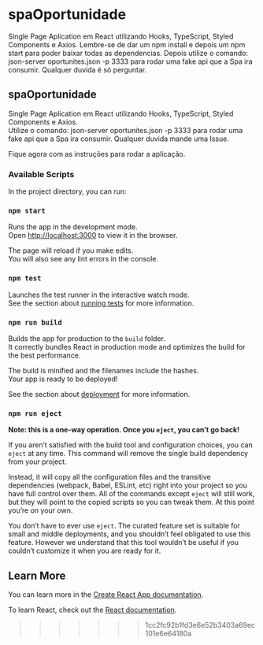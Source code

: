 
# spaOportunidade
Single Page Aplication em React utilizando Hooks, TypeScript, Styled Components e Axios.
Lembre-se de dar um npm install e depois um npm start para poder baixar todas as dependencias.
Depois utilize o comando: json-server oportunites.json -p 3333 para rodar uma fake api que a Spa ira consumir.
Qualquer duvida é só perguntar.
## spaOportunidade

Single Page Aplication em React utilizando Hooks, TypeScript, Styled Components e Axios.\
Utilize o comando: json-server oportunites.json -p 3333 para rodar uma fake api que a Spa ira consumir.
Qualquer duvida mande uma Issue.

Fique agora com as instruções para rodar a aplicação.

### Available Scripts

In the project directory, you can run:

### `npm start`

Runs the app in the development mode.\
Open [http://localhost:3000](http://localhost:3000) to view it in the browser.

The page will reload if you make edits.\
You will also see any lint errors in the console.

### `npm test`

Launches the test runner in the interactive watch mode.\
See the section about [running tests](https://facebook.github.io/create-react-app/docs/running-tests) for more information.

### `npm run build`

Builds the app for production to the `build` folder.\
It correctly bundles React in production mode and optimizes the build for the best performance.

The build is minified and the filenames include the hashes.\
Your app is ready to be deployed!

See the section about [deployment](https://facebook.github.io/create-react-app/docs/deployment) for more information.

### `npm run eject`

**Note: this is a one-way operation. Once you `eject`, you can’t go back!**

If you aren’t satisfied with the build tool and configuration choices, you can `eject` at any time. This command will remove the single build dependency from your project.

Instead, it will copy all the configuration files and the transitive dependencies (webpack, Babel, ESLint, etc) right into your project so you have full control over them. All of the commands except `eject` will still work, but they will point to the copied scripts so you can tweak them. At this point you’re on your own.

You don’t have to ever use `eject`. The curated feature set is suitable for small and middle deployments, and you shouldn’t feel obligated to use this feature. However we understand that this tool wouldn’t be useful if you couldn’t customize it when you are ready for it.

## Learn More

You can learn more in the [Create React App documentation](https://facebook.github.io/create-react-app/docs/getting-started).

To learn React, check out the [React documentation](https://reactjs.org/).
>>>>>>> 1cc2fc92b1fd3e6e52b3403a69ec101e6e64180a
